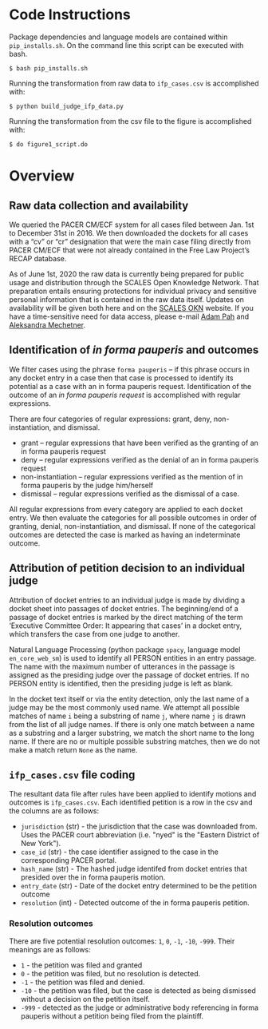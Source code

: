 # Code Instructions

Package dependencies and language models are contained within `pip_installs.sh`. On the command line
this script can be executed with bash.

`$ bash pip_installs.sh`

Running the transformation from raw data to `ifp_cases.csv` is accomplished with:

`$ python build_judge_ifp_data.py`

Running the transformation from the csv file to the figure is accomplished with:

`$ do figure1_script.do`

# Overview

## Raw data collection and availability

We queried the PACER CM/ECF system for all cases filed between Jan. 1st to December 31st in 2016. We
then downloaded the dockets for all cases with a “cv” or “cr” designation that were the main case
filing directly from PACER CM/ECF that were not already contained in the Free Law Project’s RECAP
database.

As of June 1st, 2020 the raw data is currently being prepared for public usage and distribution
through the SCALES Open Knowledge Network. That preparation entails ensuring protections for
individual privacy and sensitive personal information that is contained in the raw data itself. Updates on
availability will be given both here and on the [SCALES OKN](http://www.scales-okn.org) website. If
you have a time-sensitive need for data access, please e-mail [Adam
Pah](mailto:a-pah@kellogg.northwestern.edu) and [Aleksandra Mechetner](mailto:aleksandra.mechetner@northwestern.edu).

## Identification of *in forma pauperis* and outcomes
 
We filter cases using the phrase `forma pauperis` – if this phrase occurs in any docket entry in a
case then that case is processed to identify its potential as a case with an in forma pauperis
request. Identification of the outcome of an *in forma pauperis request* is accomplished with regular
expressions.

There are four categories of regular expressions: grant, deny, non-instantiation, and dismissal.

* grant – regular expressions that have been verified as the granting of an in forma pauperis
request
* deny – regular expressions verified as the denial of an in forma pauperis request
* non-instantiation – regular expressions verified as the mention of in forma pauperis by the
judge him/herself 
* dismissal – regular expressions verified as the dismissal of a case.
 
All regular expressions from every category are applied to each docket entry. We then evaluate the categories for all
possible outcomes in order of granting, denial, non-instantiation, and dismissal. If none of the
categorical outcomes are detected the case is marked as having an indeterminate outcome.

## Attribution of petition decision to an individual judge
 
Attribution of docket entries to an individual judge is made by dividing a docket sheet into
passages of docket entries. The beginning/end of a passage of docket entries is marked by the direct matching 
of the term ‘Executive Committee Order: It appearing that cases’ in a docket entry, which transfers
the case from one judge to another.
 
Natural Language Processing (python package `spacy`, language model `en_core_web_sm`) is used to
identify all PERSON entities in an entry passage. The name with the maximum number of utterances in
the passage is assigned as the presiding judge over the passage of docket entries. If no PERSON
entity is identified, then the presiding judge is left as blank.
 
In the docket text itself or via the entity detection, only the last name of a judge may be the most
commonly used name. We attempt all possible matches of name `i` being a substring of name `j`, where
name `j` is drawn from the list of all judge names. If there is only one match between a name as a
substring and a larger substring, we match the short name to the long name. If there are no or
multiple possible substring matches, then we do not make a match return `None` as the name.

## `ifp_cases.csv` file coding

The resultant data file after rules have been applied to identify motions and outcomes is
`ifp_cases.csv`. Each identified petition is a row in the csv and the columns are as follows:

* `jurisdiction` (str) - the jurisdiction that the case was downloaded from. Uses the PACER court
  abbreviation (i.e. "nyed" is the "Eastern District of New York").
* `case_id` (str) - the case identifier assigned to the case in the corresponding PACER portal.
* `hash_name` (str) - The hashed judge identifed from docket entries that presided over the in forma
  pauperis motion. 
* `entry_date` (str) - Date of the docket entry determined to be the petition outcome
* `resolution` (int) - Detected outcome of the in forma pauperis petition.

### Resolution outcomes 

There are five potential resolution outcomes: `1`, `0`, `-1`, `-10`, `-999`. Their meanings are as
follows:

* `1` - the petition was filed and granted
* `0` - the petition was filed, but no resolution is detected.
* `-1` - the petition was filed and denied. 
* `-10` - the petition was filed, but the case is detected as being dismissed without a decision on
  the petition itself. 
* `-999` - detected as the judge or administrative body referencing in forma pauperis without a
  petition being filed from the plaintiff.

